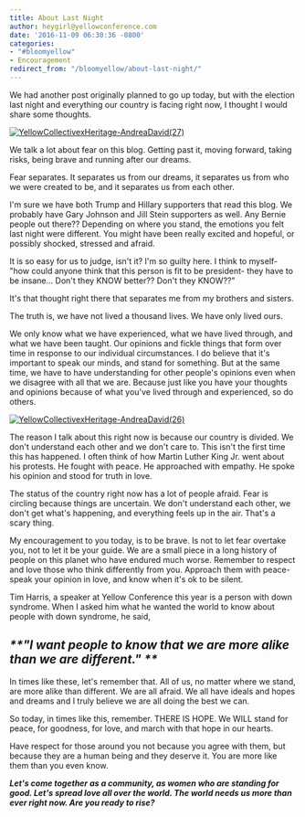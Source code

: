 ```yaml
---
title: About Last Night
author: heygirl@yellowconference.com
date: '2016-11-09 06:30:36 -0800'
categories:
- "#bloomyellow"
- Encouragement
redirect_from: "/bloomyellow/about-last-night/"
---
```


We had another post originally planned to go up today, but with the election last night and everything our country is facing right now, I thought I would share some thoughts.

[![YellowCollectivexHeritage-AndreaDavid(27)](https://yellow-blog-images.imgix.net/2016/08/YellowCollectivexHeritage-AndreaDavid27.jpg)](https://yellow-blog-images.imgix.net/2016/08/YellowCollectivexHeritage-AndreaDavid27.jpg)

We talk a lot about fear on this blog. Getting past it, moving forward, taking risks, being brave and running after our dreams.

Fear separates. It separates us from our dreams, it separates us from who we were created to be, and it separates us from each other.

I'm sure we have both Trump and Hillary supporters that read this blog. We probably have Gary Johnson and Jill Stein supporters as well. Any Bernie people out there?? Depending on where you stand, the emotions you felt last night were different. You might have been really excited and hopeful, or possibly shocked, stressed and afraid.

It is so easy for us to judge, isn't it? I'm so guilty here. I think to myself- "how could anyone think that this person is fit to be president- they have to be insane... Don't they KNOW better?? Don't they KNOW??"

It's that thought right there that separates me from my brothers and sisters.

The truth is, we have not lived a thousand lives. We have only lived ours.

We only know what we have experienced, what we have lived through, and what we have been taught. Our opinions and fickle things that form over time in response to our individual circumstances. I do believe that it's important to speak our minds, and stand for something. But at the same time, we have to have understanding for other people's opinions even when we disagree with all that we are. Because just like you have your thoughts and opinions because of what you've lived through and experienced, so do others.

[![YellowCollectivexHeritage-AndreaDavid(26)](https://yellow-blog-images.imgix.net/2016/08/YellowCollectivexHeritage-AndreaDavid26.jpg)](https://yellow-blog-images.imgix.net/2016/08/YellowCollectivexHeritage-AndreaDavid26.jpg)

The reason I talk about this right now is because our country is divided. We don't understand each other and we don't care to. This isn't the first time this has happened. I often think of how Martin Luther King Jr. went about his protests. He fought with peace. He approached with empathy. He spoke his opinion and stood for truth in love.

The status of the country right now has a lot of people afraid. Fear is circling because things are uncertain. We don't understand each other, we don't get what's happening, and everything feels up in the air. That's a scary thing.

My encouragement to you today, is to be brave. Is not to let fear overtake you, not to let it be your guide. We are a small piece in a long history of people on this planet who have endured much worse. Remember to respect and love those who think differently from you. Approach them with peace- speak your opinion in love, and know when it's ok to be silent.

Tim Harris, a speaker at Yellow Conference this year is a person with down syndrome. When I asked him what he wanted the world to know about people with down syndrome, he said,

## _**"I want people to know that we are more alike than we are different." **_

In times like these, let's remember that. All of us, no matter where we stand, are more alike than different. We are all afraid. We all have ideals and hopes and dreams and I truly believe we are all doing the best we can.

So today, in times like this, remember. THERE IS HOPE. We WILL stand for peace, for goodness, for love, and march with that hope in our hearts.

Have respect for those around you not because you agree with them, but because they are a human being and they deserve it. You are more like them than you even know.

_**Let's come together as a community, as women who are standing for good. Let's spread love all over the world. The world needs us more than ever right now. Are you ready to rise?**_
